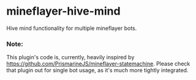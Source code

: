 # mineflayer-hive-mind
Hive mind functionality for multiple mineflayer bots.


### Note:
This plugin's code is, currently, heavily inspired by https://github.com/PrismarineJS/mineflayer-statemachine.
Please check that plugin out for single bot usage, as it's much more tightly integrated.
